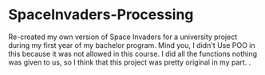 # SpaceInvaders-Processing
Re-created my own version of Space Invaders for a university project during my first year of my bachelor program. Mind you, I didn't Use POO in this because it was not allowed in this course. I did all the functions nothing was given to us, so I think that this project was pretty original in my part. .
